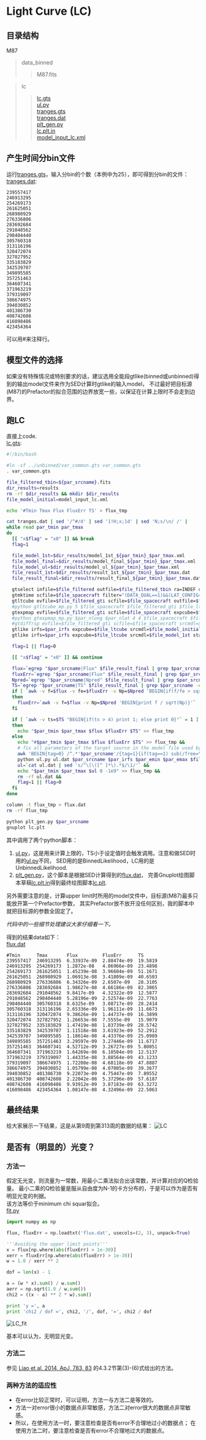 # Light Curve (LC)

## 目录结构

M87

>data_binned  
>>M87.fits

>lc  
>>[lc.gts](lc/lc.gts)  
>>[ul.py](lc/ul.py)  
>>[tranges.gts](lc/tranges.gts)  
>>[tranges.dat](lc/tranges.dat)  
>>[plt_gen.py](lc/plt_gen.py)  
>>[lc.plt.in](lc/lc.plt.in)  
>>[model_input_lc.xml](lc/model_input_lc.xml)

## 产生时间分bin文件

运行[tranges.gts](lc/tranges.gts)，输入分bin的个数（本例中为25），即可得到分bin的文件：  
[tranges.dat](lc/tranges.dat):
```
239557417
246913295
254269173
261625051
268980929
276336806
283692684
291048562
298404440
305760318
313116196
320472074
327827952
335183829
342539707
349895585
357251463
364607341
371963219
379319097
386674975
394030852
401386730
408742608
416098486
423454364
```
可以用#来注释行。

## 模型文件的选择

如果没有特殊情况或特别要求的话，建议选用全能段gtlike(binned或unbinned)得到的输出model文件来作为SED计算时gtlike的输入model，
不过最好把目标源(M87)的Prefactor的拟合范围的边界放宽一些，以保证在计算上限时不会走到边界。

## 跑LC

直接上code.  
[lc.gts](lc/lc.gts):
```bash
#!/bin/bash

#ln -sf ../unbinned/var_common.gts var_common.gts
. var_common.gts

file_filtered_tbin=${par_srcname}.fits
dir_results=results
rm -rf $dir_results && mkdir $dir_results
file_model_initial=model_input_lc.xml

echo '#Tmin Tmax Flux FluxErr TS' > flux_tmp

cat tranges.dat | sed '/^#/d' | sed '1!H;x;1d' | sed 'N;s/\n/ /' |
while read par_tmin par_tmax
do
  [[ "x$flag" = "x0" ]] && break
  flag=1

  file_model_1st=$dir_results/model_1st_${par_tmin}_$par_tmax.xml
  file_model_final=$dir_results/model_final_${par_tmin}_$par_tmax.xml
  file_model_ul=$dir_results/model_ul_${par_tmin}_$par_tmax.xml
  file_result_1st=$dir_results/result_1st_${par_tmin}_$par_tmax.dat
  file_result_final=$dir_results/result_final_${par_tmin}_$par_tmax.dat

  gtselect infile=$file_filtered outfile=$file_filtered_tbin ra=INDEF dec=INDEF rad=INDEF tmin=$par_tmin tmax=$par_tmax emin=$par_emin emax=$par_emax zmax=100 &&
  gtmktime scfile=$file_spacecraft filter="(DATA_QUAL==1)&&(LAT_CONFIG==1)&&ABS(ROCK_ANGLE)<52" roicut=yes evfile=$file_filtered_tbin outfile=$file_filtered_gti &&
  gtltcube evfile=$file_filtered_gti scfile=$file_spacecraft outfile=$file_ltcube dcostheta=0.025 binsz=1 &&
  #python gtltcube_mp.py 5 $file_spacecraft $file_filtered_gti $file_ltcube --zmax 100 &&
  gtexpmap evfile=$file_filtered_gti scfile=$file_spacecraft expcube=$file_ltcube outfile=$file_expmap irfs=$par_irfs srcrad=$par_srcrad nlong=$par_nlong nlat=$par_nlat nenergies=$par_nenergies &&
  #python gtexpmap_mp.py $par_nlong $par_nlat 4 4 $file_spacecraft $file_filtered_gti $file_ltcube $par_irfs $par_srcrad $par_nenergies $file_expmap &&
  #gtdiffrsp evfile=$file_filtered_gti scfile=$file_spacecraft srcmdl=$file_model_intitial irfs=$par_irfs &&
  gtlike irfs=$par_irfs expcube=$file_ltcube srcmdl=$file_model_initial statistic=UNBINNED optimizer=DRMNFB evfile=$file_filtered_gti scfile=$file_spacecraft expmap=$file_expmap sfile=$file_model_1st results=$file_result_1st &&
  gtlike irfs=$par_irfs expcube=$file_ltcube srcmdl=$file_model_1st statistic=UNBINNED optimizer=NEWMINUIT evfile=$file_filtered_gti scfile=$file_spacecraft expmap=$file_expmap sfile=$file_model_final results=$file_result_final &&

  flag=1 || flag=0

  [[ "x$flag" = "x0" ]] && continue

  flux=`egrep "$par_srcname|Flux" $file_result_final | grep $par_srcname -A 1 | grep Flux | cut -d "'" -f 4 | cut -d ' ' -f 1`
  fluxErr=`egrep "$par_srcname|Flux" $file_result_final | grep $par_srcname -A 1 | grep Flux | cut -d "'" -f 4 | cut -d ' ' -f 3`
  Npred=`egrep "$par_srcname|Npred" $file_result_final | grep $par_srcname -A 1 | grep Npred | cut -d "'" -f 4`
  TS=`egrep "$par_srcname|TS" $file_result_final | grep $par_srcname -A 1 | grep TS | cut -d "'" -f 4`
  if [ `awk -v f=$flux -v fe=$fluxErr -v Np=$Npred 'BEGIN{if(f/fe > sqrt(Np)) print 0; else print 1}'` = 0 ]
  then
    fluxErr=`awk -v f=$flux -v Np=$Npred 'BEGIN{print f / sqrt(Np)}'`
  fi

  if [ `awk -v ts=$TS "BEGIN{if(ts > 4) print 1; else print 0}"` = 1 ]
  then
    echo "$par_tmin $par_tmax $flux $fluxErr $TS" >> flux_tmp
  else
    echo "#$par_tmin $par_tmax $flux $fluxErr $TS" >> flux_tmp &&
    # fix all parameters of the target source in the model file used by the Upper Limit calculation.
    awk 'BEGIN{tag=0} /^.*'$par_srcname'/{tag=1}{if(tag==1) sub(/free=\"1\"/, "free=\"0\""); print}/^.*<\/source>$/{tag=0}' $file_model_final > $file_model_ul &&
    python ul.py ul.dat $par_srcname $par_irfs $par_emin $par_emax $file_filtered_gti $file_spacecraft $file_expmap $file_ltcube $file_model_ul &&
    ul=`cat ul.dat | sed 's/^\[\([^ ]*\).*$/\1/'` &&
    echo "$par_tmin $par_tmax $ul 0 -1e9" >> flux_tmp &&
    rm -rf ul.dat &&
    flag=1 || flag=0
  fi
done

column -t flux_tmp > flux.dat
rm -rf flux_tmp

python plt_gen.py $par_srcname
gnuplot lc.plt
```
其中调用了两个python脚本：  
1. [ul.py](lc/ul.py)，这是用来计算上限的，TS小于设定值时会触发调用。注意和做SED时用的[ul.py](/sed/ul.py)不同，
SED用的是BinnedLikelihood，LC用的是UnbinnedLikelihood.  
1. [plt_gen.py](lc/plt_gen.py)，这个脚本是根据SED计算得到的[flux.dat](lc/flux.dat)，
完善Gnuplot绘图脚本草稿[lc.plt.in](lc/lc.plt.in)得到最终绘图脚本[lc.plt](lc/lc.plt).

另外需要注意的是，计算upper limit时所用的model文件中，目标源(M87)最多只能放开第一个Prefactor参数，
其实Prefactor放不放开没任何区别，我的脚本中就把目标源的参数全固定了。

*代码中的一些细节处理建议大家仔细看一下。*

得到的结果data如下：  
[flux.dat](lc/flux.dat)
```
#Tmin      Tmax       Flux         FluxErr      TS
239557417  246913295  6.33937e-09  2.88474e-09  19.5819
246913295  254269173  1.2872e-08   4.06966e-09  23.4898
254269173  261625051  1.45239e-08  3.96604e-09  51.1671
261625051  268980929  1.06913e-08  3.41809e-09  40.6503
268980929  276336806  6.34326e-09  2.6507e-09   28.3105
276336806  283692684  1.98627e-08  4.66186e-09  82.3065
283692684  291048562  9.8417e-09   4.32322e-09  12.5877
291048562  298404440  5.28196e-09  2.52574e-09  22.7763
298404440  305760318  8.6325e-09   3.08717e-09  28.2414
305760318  313116196  2.65336e-09  1.96111e-09  11.6673
313116196  320472074  9.38626e-09  1.44737e-09  16.3899
320472074  327827952  1.26653e-08  7.5555e-09   15.9079
327827952  335183829  1.47419e-08  1.83739e-09  28.5742
335183829  342539707  1.11518e-08  3.61923e-09  52.2912
342539707  349895585  1.18614e-08  4.43376e-09  25.0989
349895585  357251463  3.29597e-09  3.27446e-09  11.6717
357251463  364607341  4.52712e-09  3.26727e-09  5.80051
364607341  371963219  1.64269e-08  6.10504e-09  12.5137
371963219  379319097  1.44335e-08  3.88564e-09  43.1233
379319097  386674975  1.72208e-08  4.68118e-09  47.8887
386674975  394030852  1.05799e-08  4.07005e-09  39.3677
394030852  401386730  9.22073e-09  4.75447e-09  7.89552
401386730  408742608  2.22042e-08  5.37296e-09  57.6187
408742608  416098486  9.93912e-09  3.87183e-09  63.3272
416098486  423454364  1.08147e-08  4.32496e-09  22.5063
```

## 最终结果

给大家展示一下结果，这是从第9周到第313周的数据的结果：
![LC](lc/M87_lc.png)

## 是否有（明显的）光变？

### 方法一

假定无光变，则流量为一常数，用最小二乘法拟合出该常数，并计算对应的Q检验量。
最小二乘的Q检验量是服从自由度为N-1的卡方分布的，于是可以作为是否有明显光变的判据。  
该方法等价于minimum chi squar拟合。  
[fit.py](lc/fit.py)
```python
import numpy as np

flux, fluxErr = np.loadtxt('flux.dat', usecols=(2, 3), unpack=True)

'''Avoiding the upper limit points'''
x = flux[np.where(abs(fluxErr) > 1e-30)]
xerr = fluxErr[np.where(abs(fluxErr) > 1e-30)]
w = 1.0 / xerr ** 2

dof = len(x) - 1

a = (w * x).sum() / w.sum()
aerr = np.sqrt(1.0 / w.sum())
chi2 = ((x - a) ** 2 * w).sum()

print 'y =', a
print 'chi2 / dof =', chi2, '/', dof, '=', chi2 / dof
```
![LC_fit](lc/M87_lc_fit.png)

基本可以认为，无明显光变。

### 方法二

参见
[Liao et al. 2014, ApJ, 783, 83](http://iopscience.iop.org/0004-637X/783/2/83/pdf/apj_783_2_83.pdf)
的4.3.2节第(3)-(6)式给出的方法。

### 两种方法的适应性

* 在error比较正常时，可以证明，方法一与方法二是等效的。  
* 方法一对error很小的数据点非常敏感，方法二对error很大的数据点非常敏感。  
* 所以，在使用方法一时，要注意检查是否有error不合理地过小的数据点；
在使用方法二时，要注意检查是否有error不合理地过大的数据点。
